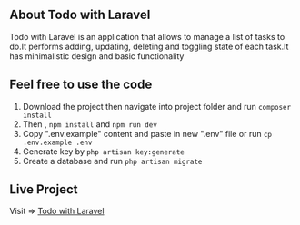 ## About Todo with Laravel

Todo with Laravel is an application that allows to manage a list of tasks to do.It performs adding, updating, deleting and toggling state of each task.It has minimalistic design and basic functionality

## Feel free to use the code

1. Download the project then navigate into project folder and run `composer install`
2. Then , `npm install` and `npm run dev`
3. Copy ".env.example" content and paste in new ".env" file or run `cp .env.example .env`
4. Generate key by `php artisan key:generate`
5. Create a database and run `php artisan migrate`

## Live Project

Visit => [Todo with Laravel](http://todoinlaravel.abhisanghimire.info/)
